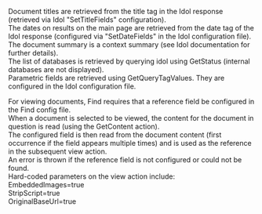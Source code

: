 Document titles are retrieved from the title tag in the Idol response (retrieved via Idol "SetTitleFields" configuration).  
The dates on results on the main page are retrieved from the date tag of the Idol response (configured via "SetDateFields" in the Idol configuration file).  
The document summary is a context summary (see Idol documentation for further details).  
The list of databases is retrieved by querying idol using GetStatus (internal databases are not displayed).  
Parametric fields are retrieved using GetQueryTagValues. They are configured in the Idol configuration file.  

For viewing documents, Find requires that a reference field be configured in the Find config file.  
When a document is selected to be viewed, the content for the document in question is read (using the GetContent action).  
The configured field is then read from the document content (first occurrence if the field appears multiple times) and is used as the reference in the subsequent view action.  
An error is thrown if the reference field is not configured or could not be found.  
Hard-coded parameters on the view action include:  
EmbeddedImages=true  
StripScript=true  
OriginalBaseUrl=true